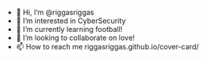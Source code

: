 - 👋 Hi, I’m @riggasriggas
- 👀 I’m interested in CyberSecurity
- 🌱 I’m currently learning football!
- 💞️ I’m looking to collaborate on love!
- 📫 How to reach me riggasriggas.github.io/cover-card/
